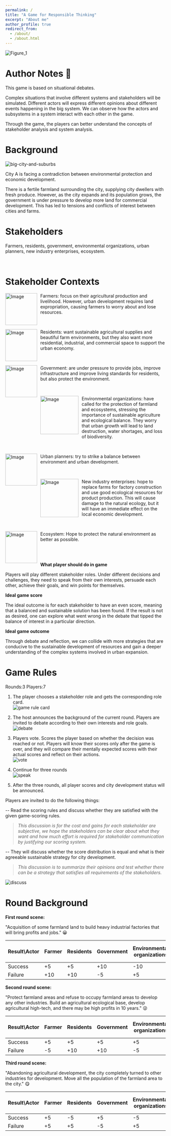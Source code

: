 ```yaml
---
permalink: /
title: "A Game for Responsible Thinking"
excerpt: "About me"
author_profile: true
redirect_from: 
  - /about/
  - /about.html
---
```




![Figure_1](/images/Figure_1.png)



Author Notes  📓
======
This game is based on situational debates.

Complex situations that involve different systems and stakeholders will be simulated. Different actors will express different opinions about different events happening in the big system. We can observe how the actors and subsystems in a system interact with each other in the game.

Through the game, the players can better understand the concepts of stakeholder analysis and system analysis.



Background
======
![big-city-and-suburbs](/images/pngtree-beautiful-big-city-and-suburbs-png-image_5933752.jpeg)

City A is facing a contradiction between environmental protection and economic development.

There is a fertile farmland surrounding the city, supplying city dwellers with fresh produce. However, as the city expands and its population grows, the government is under pressure to develop more land for commercial development. This has led to tensions and conflicts of interest between cities and farms.



Stakeholders
======

Farmers, residents, government, environmental organizations, urban planners, new industry enterprises, ecosystem.


<br>
  
Stakeholder Contexts
======

<div>
  <img src="/images/farmer.png" alt="Image" width="100px" style="float: left; margin-right: 10px;">
  <p>Farmers: focus on their agricultural production and livelihood. However, urban development requires land expropriation, causing farmers to worry about and lose resources.</p>
</div>
<br>
  
<div>
  <img src="/images/residents.jpeg" alt="Image" width="100px" style="float: left; margin-right: 10px;">
  <p>Residents: want sustainable agricultural supplies and beautiful farm environments, but they also want more residential, industrial, and commercial space to support the urban economy.</p>
</div>
<br>
  
<div>
  <img src="/images/govern.png" alt="Image" width="100px" style="float: left; margin-right: 10px;">
  <p>Government: are under pressure to provide jobs, improve infrastructure and improve living standards for residents, but also protect the environment.</p>
</div>
<br>
  
<div>
  <img src="/images/environ_group.jpeg" alt="Image" width="120px" style="float: left; margin-right: 10px;">
  <p>Environmental organizations: have called for the protection of farmland and ecosystems, stressing the importance of sustainable agriculture and ecological balance. They worry that urban growth will lead to land destruction, water shortages, and loss of biodiversity.</p>
</div>
<br>
  
<div>
  <img src="/images/urbanPlanner.jpeg" alt="Image" width="100px" style="float: left; margin-right: 10px;">
  <p>Urban planners: try to strike a balance between environment and urban development.</p>
</div>
<br>
  
<div>
  <img src="/images/factory.png" alt="Image" width="120px" style="float: left; margin-right: 10px;">
  <p>New industry enterprises: hope to replace farms for factory construction and use good ecological resources for product production. This will cause damage to the natural ecology, but it will have an immediate effect on the local economic development.</p>
</div>
<br>
  
<div>
  <img src="/images/ecosystem.png" alt="Image" width="100px" style="float: left; margin-right: 10px;">
  <p>Ecosystem: Hope to protect the natural environment as better as possible.</p>
</div>
<br>
<br>
  
    
    

**What player should do in game**


Players will play different stakeholder roles. Under different decisions and challenges, they need to speak from their own interests, persuade each other, achieve their goals, and win points for themselves. 


**Ideal game score**


The ideal outcome is for each stakeholder to have an even score, meaning that a balanced and sustainable solution has been found. If the result is not as desired, one can explore what went wrong in the debate that tipped the balance of interest in a particular direction.


**Ideal game outcome**


Through debate and reflection, we can collide with more strategies that are conducive to the sustainable development of resources and gain a deeper understanding of the complex systems involved in urban expansion.


Game Rules
======


Rounds:3 Players:7

1. The player chooses a stakeholder role and gets the corresponding role card.  <br> ![game rule card](/images/game%20rule%20card.jpg) <br> 
  
  
  
2. The host announces the background of the current round. Players are invited to debate according to their own interests and role goals. <br>  ![debate](/images/debate.png) <br>  
  
  
3. Players vote. Scores the player based on whether the decision was reached or not. Players will know their scores only after the game is over, and they will compare their mentally expected scores with their actual scores and reflect on their actions. <br> ![vote](/images/vote.png) <br>
  
  
4. Continue for three rounds  <br> ![speak](/images/spaek.jpeg) <br>  
  
  
5. After the three rounds, all player scores and city development status will be announced.
  

Players are invited to do the following things:

  --	 Read the scoring rules and discuss whether they are satisfied with the given game-scoring rules.
  
  >*This discussion is for the cost and gains for each stakeholder are subjective, we hope the stakeholders can be clear about what they want and how much effort is required for stakeholder communication by justifying our scoring system.*
  
    	 
       
  --	 They will discuss whether the score distribution is equal and what is their agreeable sustainable strategy for city development.
    
  >*This discussion is to summarize their opinions and test whether there can be a strategy that satisfies all requirements of the stakeholders.*
    
![discuss](/images/discuss.jpeg)
    


Round Background
======

**First round scene:**

"Acquisition of some farmland land to build heavy industrial factories that will bring profits and jobs." 😀


| Result\Actor  | Farmer | Residents  | Government | Environmental organizations  | Urban planners | New industry enterprises | Ecosystem |
| ------------- | ------------- | ------------- | ------------- | ------------- | ------------- | ------------- | ------------- |
| Success  | +5  | +5  | +10  | -10  | -5  | +10  | -10  |
| Failure  | +10  | +10  | -5  | +5  | +5  | -10  | +10  |
  
  
  
**Second round scene:**

"Protect farmland areas and refuse to occupy farmland areas to develop any other industries. Build an agricultural ecological base, develop agricultural high-tech, and there may be high profits in 10 years." 😜

| Result\Actor  | Farmer | Residents  | Government | Environmental organizations  | Urban planners | New industry enterprises | Ecosystem |
| ------------- | ------------- | ------------- | ------------- | ------------- | ------------- | ------------- | ------------- |
| Success  | +5  | +5  | +5  | +5  | +5  | -10  | +10  |
| Failure  | -5  | +10  | +10  | -5  | +5  | +10  | -5  |
  
  
  
**Third round scene:**

"Abandoning agricultural development, the city completely turned to other industries for development. Move all the population of the farmland area to the city." 😋

| Result\Actor  | Farmer | Residents  | Government | Environmental organizations  | Urban planners | New industry enterprises | Ecosystem |
| ------------- | ------------- | ------------- | ------------- | ------------- | ------------- | ------------- | ------------- |
| Success  | +5  | -5  | +5  | -5  | +5  | +10  | +10  |
| Failure  | +5  | +5  | -5  | +5  | +0  | -10  | +10  |
  
    
   
   
[^1]: Game Designers: Group 3
All rights served.
